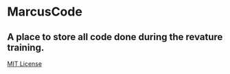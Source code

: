 # MarcusCode
## A place to store all code done during the revature training.

[MIT License](https://github.com/08162021-dotnet-uta/MarcusKatalenasRepo/blob/main/LICENSE)

